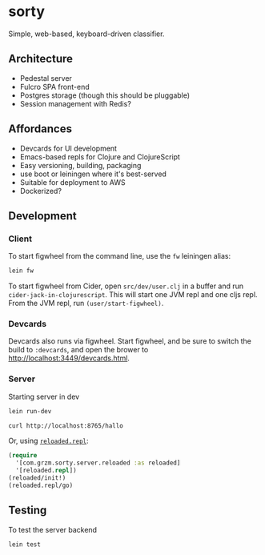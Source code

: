 # sorty

Simple, web-based, keyboard-driven classifier.

## Architecture

- Pedestal server
- Fulcro SPA front-end
- Postgres storage (though this should be pluggable)
- Session management with Redis?

## Affordances

- Devcards for UI development
- Emacs-based repls for Clojure and ClojureScript
- Easy versioning, building, packaging
- use boot or leiningen where it's best-served
- Suitable for deployment to AWS
- Dockerized?

## Development


### Client

To start figwheel from the command line, use the `fw` leiningen alias:

```bash
lein fw
```

To start figwheel from Cider, open `src/dev/user.clj` in a buffer and
run `cider-jack-in-clojurescript`. This will start one JVM repl and one cljs repl.
From the JVM repl, run `(user/start-figwheel)`.

### Devcards

Devcards also runs via figwheel. Start figwheel, and be sure to switch
the build to `:devcards`, and open the brower to
[http://localhost:3449/devcards.html](http://localhost:3449/devcards.html).

### Server
Starting server in dev

```bash
lein run-dev
```

```bash
curl http://localhost:8765/hallo
```

Or, using [`reloaded.repl`](https://github.com/weavejester/reloaded.repl):

```clojure
(require
  '[com.grzm.sorty.server.reloaded :as reloaded]
  '[reloaded.repl])
(reloaded/init!)
(reloaded.repl/go)
```

## Testing

To test the server backend

```bash
lein test
```
